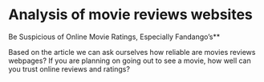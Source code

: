 # Analysis of movie reviews websites

Be Suspicious of Online Movie Ratings, Especially Fandango’s**

Based on the article we can ask ourselves how reliable are movies reviews webpages? If you are planning on going out to see a movie, how well can you trust online reviews and ratings?

